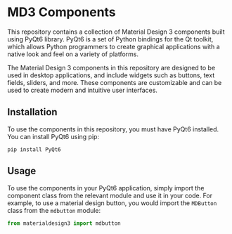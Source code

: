 # MD3 Components

This repository contains a collection of Material Design 3 components built using PyQt6 library. PyQt6 is a set of Python bindings for the Qt toolkit, which allows Python programmers to create graphical applications with a native look and feel on a variety of platforms.

The Material Design 3 components in this repository are designed to be used in desktop applications, and include widgets such as buttons, text fields, sliders, and more. These components are customizable and can be used to create modern and intuitive user interfaces.

## Installation

To use the components in this repository, you must have PyQt6 installed. You can install PyQt6 using pip:

```
pip install PyQt6
```

## Usage

To use the components in your PyQt6 application, simply import the component class from the relevant module and use it in your code. For example, to use a material design button, you would import the `MDButton` class from the `mdbutton` module:

```python
from materialdesign3 import mdbutton